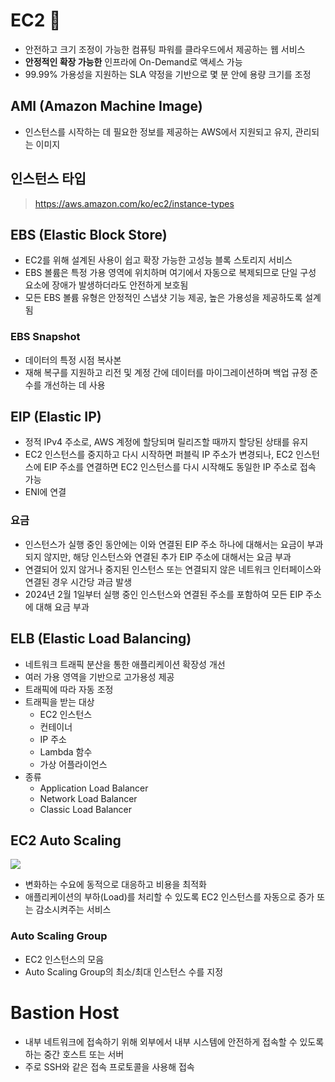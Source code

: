 # EC2 🌟

- 안전하고 크기 조정이 가능한 컴퓨팅 파워를 클라우드에서 제공하는 웹 서비스
- **안정적인 확장 가능한** 인프라에 On-Demand로 액세스 가능
- 99.99% 가용성을 지원하는 SLA 약정을 기반으로 몇 분 안에 용량 크기를 조정

## AMI (Amazon Machine Image)

- 인스턴스를 시작하는 데 필요한 정보를 제공하는 AWS에서 지원되고 유지, 관리되는 이미지

## 인스턴스 타입

> https://aws.amazon.com/ko/ec2/instance-types

## EBS (Elastic Block Store)

- EC2를 위해 설계된 사용이 쉽고 확장 가능한 고성능 블록 스토리지 서비스
- EBS 볼륨은 특정 가용 영역에 위치하며 여기에서 자동으로 복제되므로 단일 구성 요소에 장애가 발생하더라도 안전하게 보호됨
- 모든 EBS 볼륨 유형은 안정적인 스냅샷 기능 제공, 높은 가용성을 제공하도록 설계됨

### EBS Snapshot

- 데이터의 특정 시점 복사본
- 재해 복구를 지원하고 리전 및 계정 간에 데이터를 마이그레이션하며 백업 규정 준수를 개선하는 데 사용

## EIP (Elastic IP)

- 정적 IPv4 주소로, AWS 계정에 할당되며 릴리즈할 때까지 할당된 상태를 유지
- EC2 인스턴스를 중지하고 다시 시작하면 퍼블릭 IP 주소가 변경되나, EC2 인스턴스에 EIP 주소를 연결하면 EC2 인스턴스를 다시 시작해도 동일한 IP 주소로 접속 가능
- ENI에 연결

### 요금

- 인스턴스가 실행 중인 동안에는 이와 연결된 EIP 주소 하나에 대해서는 요금이 부과되지 않지만, 해당 인스턴스와 연결된 추가 EIP 주소에 대해서는 요금 부과
- 연결되어 있지 않거나 중지된 인스턴스 또는 연결되지 않은 네트워크 인터페이스와 연결된 경우 시간당 과금 발생
- 2024년 2월 1일부터 실행 중인 인스턴스와 연결된 주소를 포함하여 모든 EIP 주소에 대해 요금 부과

## ELB (Elastic Load Balancing)

- 네트워크 트래픽 분산을 통한 애플리케이션 확장성 개선
- 여러 가용 영역을 기반으로 고가용성 제공
- 트래픽에 따라 자동 조정
- 트래픽을 받는 대상
	- EC2 인스턴스
	- 컨테이너
	- IP 주소
	- Lambda 함수
	- 가상 어플라이언스
- 종류
	- Application Load Balancer
	- Network Load Balancer
	- Classic Load Balancer

## EC2 Auto Scaling

![](https://i.imgur.com/sbOAf5F.png)

- 변화하는 수요에 동적으로 대응하고 비용을 최적화
- 애플리케이션의 부하(Load)를 처리할 수 있도록 EC2 인스턴스를 자동으로 증가 또는 감소시켜주는 서비스

### Auto Scaling Group

- EC2 인스턴스의 모음
- Auto Scaling Group의 최소/최대 인스턴스 수를 지정

# Bastion Host

- 내부 네트워크에 접속하기 위해 외부에서 내부 시스템에 안전하게 접속할 수 있도록 하는 중간 호스트 또는 서버
- 주로 SSH와 같은 접속 프로토콜을 사용해 접속